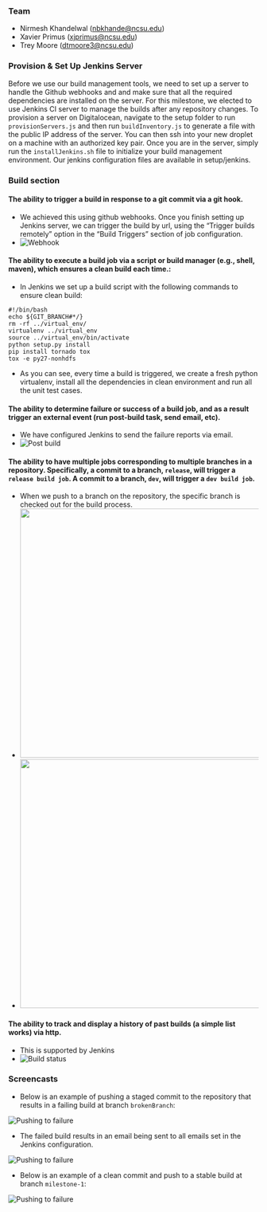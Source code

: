 ### Team
- Nirmesh Khandelwal (nbkhande@ncsu.edu)
- Xavier Primus (xjprimus@ncsu.edu)
- Trey Moore (dtmoore3@ncsu.edu)

### Provision & Set Up Jenkins Server
Before we use our build management tools, we need to set up a server to handle the Github webhooks and and make sure that all the required dependencies are installed on the server. For this milestone, we elected to use Jenkins CI server to manage the builds after any repository changes. To provision a server on Digitalocean, navigate to the setup folder to run <code>provisionServers.js</code> and then run <code>buildInventory.js</code> to generate a file with the public IP address of the server. You can then ssh into your new droplet on a machine with an authorized key pair. Once you are in the server, simply run the <code>installJenkins.sh</code> file to initialize your build management environment. Our jenkins configuration files are available in setup/jenkins.


### Build section

#### The ability to trigger a build in response to a git commit via a git hook.
- We achieved this using github webhooks. Once you finish setting up Jenkins server, we can trigger the build by url, using the “Trigger builds remotely” option in the “Build Triggers” section of job configuration. 
- ![Webhook](images/webhook.png)

#### The ability to execute a build job via a script or build manager (e.g., shell, maven), which ensures a clean build each time.:
- In Jenkins we set up a build script with the following commands to ensure clean build:
```shell
#!/bin/bash
echo ${GIT_BRANCH#*/}
rm -rf ../virtual_env/
virtualenv ../virtual_env
source ../virtual_env/bin/activate
python setup.py install
pip install tornado tox
tox -e py27-nonhdfs
```
- As you can see, every time a build is triggered, we create a fresh python virtualenv, install all the dependencies in clean environment and run all the unit test cases.

#### The ability to determine failure or success of a build job, and as a result trigger an external event (run post-build task, send email, etc).
- We have configured Jenkins to send the failure reports via email.
- ![Post build](images/post-build.png)

#### The ability to have multiple jobs corresponding to multiple branches in a repository. Specifically, a commit to a branch, `release`, will trigger a `release build job`. A commit to a branch, `dev`, will trigger a `dev build job`.
- When we push to a branch on the repository, the specific branch is checked out for the build process.
- <img src="https://github.com/nirmeshk/luigi/blob/milestone-1/images/build-m1.png" width="500px">
- <img src="https://github.com/nirmeshk/luigi/blob/milestone-1/images/build-master.png" width="500px">

#### The ability to track and display a history of past builds (a simple list works) via http.
- This is supported by Jenkins
- ![Build status](images/build-status.png)

### Screencasts
- Below is an example of pushing a staged commit to the repository that results in a failing build at branch `brokenBranch`:

![Pushing to failure](images/step1.gif)

- The failed build results in an email being sent to all emails set in the Jenkins configuration.

![Pushing to failure](images/step2.gif)

- Below is an example of a clean commit and push to a stable build at branch `milestone-1`:

![Pushing to failure](images/stableBuild.gif)
